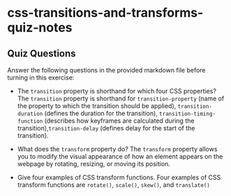 # css-transitions-and-transforms-quiz-notes

## Quiz Questions

Answer the following questions in the provided markdown file before turning in this exercise:

- The `transition` property is shorthand for which four CSS properties?
  The `transition` property is shorthand for `transition-property` (name of the property to which the transition should be applied), `transition-duration` (defines the duration for the transition), `transition-timing-function` (describes how keyframes are calculated during the transition),`transition-delay` (defines delay for the start of the transition).

- What does the `transform` property do?
  The `transform` property allows you to modify the visual appearance of how an element appears on the webpage by rotating, resizing, or moving its position.

- Give four examples of CSS transform functions.
  Four examples of CSS transform functions are `rotate()`, `scale()`, `skew()`, and `translate()`
